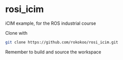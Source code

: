 # rosi_icim
iCIM example, for the ROS industrial course

Clone with
```bash
git clone https://github.com/rokokoo/rosi_icim.git
```

Remember to build and source the workspace
